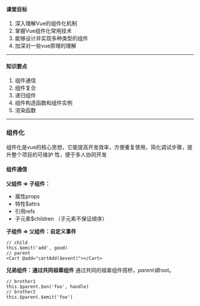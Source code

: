 #### 课堂目标
1. 深入理解Vue的组件化机制
2. 掌握Vue组件化常用技术
3. 能够设计并实现多种类型的组件
4. 加深对一些vue原理的理解
----

#### 知识要点
1. 组件通信
2. 组件复合
3. 递归组件
4. 组件构造函数和组件实例
5. 渲染函数

----    

### 组件化
组件化是vue的核心思想，它能提高开发效率，方便重复使用，简化调试步骤，提升整个项目的可维护
性，便于多人协同开发

#### 组件通信
**父组件 => 子组件：**

- 属性props
- 特性$attrs
- 引用refs
- 子元素$children （子元素不保证顺序）

**子组件 => 父组件：自定义事件**
~~~
// child 
this.$emit('add', good) 
// parent 
<Cart @add="cartAdd($event)"></Cart>
~~~

**兄弟组件：通过共同祖辈组件**
通过共同的祖辈组件搭桥，$parent或$root。
~~~
// brother1 
this.$parent.$on('foo', handle) 
// brother2 
this.$parent.$emit('foo')
~~~










